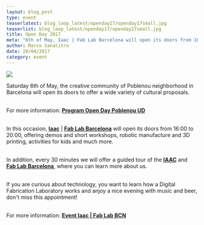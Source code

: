 ```yaml
---
layout: blog_post
type: event
teaserlatest: blog_loop_latest/openday17/openday17small.jpg
teaserlist: blog_loop_latest/openday17/openday17small.jpg
title: Open Day 2017
meta: "6th of May, Iaac | Fab Lab Barcelona will open its doors from 16:00 to 20:00, offering demos and short workshops, robotic manufacture and 3D printing, activities for kids and much more. If you are curious about technology and you want to learn how a Digital Fabrication Laboratory works, don't miss this appointment!"
author: Marco Sanalitro
date: 28/04/2017 
category: event
---
```


<img src= "http://www.fablabbcn.org/img/blog/blog_loop_latest/openday17/openday171.jpg" align="middle"> 
<br>

<p>Saturday 6th of May, the creative community of Poblenou neighborhood in Barcelona will open its doors to offer a wide variety of cultural proposals.<br><br>

For more information: <strong><a href="http://ow.ly/OtiN30bbS7f">Program Open Day Poblenou UD</a></strong><br><br>

In this occasion, <strong><a href="https://iaac.net/">Iaac</a></strong> | <strong><a href="http://fablabbcn.org/index.html">Fab Lab Barcelona</a></strong> will open its doors from 16:00 to 20:00, offering demos and short workshops, robotic manufacture and 3D printing, activities for kids and much more. <br><br>

In addition, every 30 minutes we will offer a guided tour of the <strong><a href="https://iaac.net/">IAAC</a></strong> and <strong><a href="http://fablabbcn.org/index.html">Fab Lab Barcelona</a></strong>, where you can learn more about us.<br><br>

If you are curious about technology, you want to learn how a Digital Fabrication Laboratory works and anjoy a nice evening with music and beer, don't miss this appointment!<br><br>

For more information: <strong><a href="https://www.facebook.com/events/126133541267280/">Event Iaac | Fab Lab BCN</a></strong><br><br>
</p>








